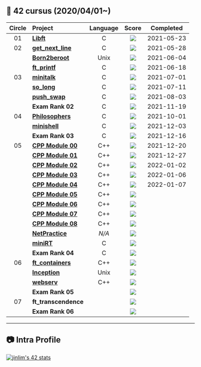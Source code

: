 ## :notebook_with_decorative_cover: 42 cursus (2020/04/01~)

| Circle | Project                                                                                        | Language |                                  Score                                  | Completed  |
| :----: | :--------------------------------------------------------------------------------------------- | :------: | :---------------------------------------------------------------------: | :--------: |
|   01   | [**Libft**](https://github.com/IsaaacLim/42cursus_01_Libft)                                    |    C     |       ![](https://badge42.herokuapp.com/api/project/jinlim/Libft)       | 2021-05-23 |
|   02   | [**get_next_line**](https://github.com/IsaaacLim/42cursus_02_get_next_line)                    |    C     |   ![](https://badge42.herokuapp.com/api/project/jinlim/get_next_line)   | 2021-05-28 |
|        | [**Born2beroot**](https://github.com/IsaaacLim/42cursus_02_Born2beroot)                        |   Unix   |    ![](https://badge42.herokuapp.com/api/project/jinlim/Born2beroot)    | 2021-06-04 |
|        | [**ft_printf**](https://github.com/IsaaacLim/42cursus_02_ft_printf)                            |    C     |     ![](https://badge42.herokuapp.com/api/project/jinlim/ft_printf)     | 2021-06-18 |
|   03   | [**minitalk**](https://github.com/IsaaacLim/42cursus_03_minitalk)                              |    C     |     ![](https://badge42.herokuapp.com/api/project/jinlim/minitalk)      | 2021-07-01 |
|        | [**so_long**](#)                                                                               |    C     |      ![](https://badge42.herokuapp.com/api/project/jinlim/so_long)      | 2021-07-11 |
|        | [**push_swap**](https://github.com/IsaaacLim/42cursus_03_push_swap)                            |    C     |     ![](https://badge42.herokuapp.com/api/project/jinlim/push_swap)     | 2021-08-03 |
|        | **Exam Rank 02**                                                                               |    C     | ![](https://badge42.herokuapp.com/api/project/jinlim/Exam%20Rank%2002)  | 2021-11-19 |
|   04   | [**Philosophers**](https://github.com/IsaaacLim/42cursus_04_Philosophers)                      |    C     |   ![](https://badge42.herokuapp.com/api/project/jinlim/Philosophers)    | 2021-10-01 |
|        | [**minishell**](https://github.com/IsaaacLim/42cursus_04_minishell)                            |    C     |     ![](https://badge42.herokuapp.com/api/project/jinlim/minishell)     | 2021-12-03 |
|        | **Exam Rank 03**                                                                               |    C     | ![](https://badge42.herokuapp.com/api/project/jinlim/Exam%20Rank%2003)  | 2021-12-16 |
|   05   | [**CPP Module 00**](https://github.com/IsaaacLim/42cursus_05_CPP_Modules/tree/main/Modules/00) |   C++    | ![](https://badge42.herokuapp.com/api/project/jinlim/CPP%20Module%2000) | 2021-12-20 |
|        | [**CPP Module 01**](https://github.com/IsaaacLim/42cursus_05_CPP_Modules/tree/main/Modules/01) |   C++    | ![](https://badge42.herokuapp.com/api/project/jinlim/CPP%20Module%2001) | 2021-12-27 |
|        | [**CPP Module 02**](https://github.com/IsaaacLim/42cursus_05_CPP_Modules/tree/main/Modules/02) |   C++    | ![](https://badge42.herokuapp.com/api/project/jinlim/CPP%20Module%2002) | 2022-01-02 |
|        | [**CPP Module 03**](https://github.com/IsaaacLim/42cursus_05_CPP_Modules/tree/main/Modules/03) |   C++    | ![](https://badge42.herokuapp.com/api/project/jinlim/CPP%20Module%2003) | 2022-01-06 |
|        | [**CPP Module 04**](https://github.com/IsaaacLim/42cursus_05_CPP_Modules/tree/main/Modules/04) |   C++    | ![](https://badge42.herokuapp.com/api/project/jinlim/CPP%20Module%2004) | 2022-01-07 |
|        | [**CPP Module 05**](https://github.com/IsaaacLim/42cursus_05_CPP_Modules/tree/main/Modules/05) |   C++    | ![](https://badge42.herokuapp.com/api/project/jinlim/CPP%20Module%2005) |            |
|        | [**CPP Module 06**](https://github.com/IsaaacLim/42cursus_05_CPP_Modules/tree/main/Modules/06) |   C++    | ![](https://badge42.herokuapp.com/api/project/jinlim/CPP%20Module%2006) |            |
|        | [**CPP Module 07**](https://github.com/IsaaacLim/42cursus_05_CPP_Modules/tree/main/Modules/07) |   C++    | ![](https://badge42.herokuapp.com/api/project/jinlim/CPP%20Module%2007) |            |
|        | [**CPP Module 08**](https://github.com/IsaaacLim/42cursus_05_CPP_Modules/tree/main/Modules/08) |   C++    | ![](https://badge42.herokuapp.com/api/project/jinlim/CPP%20Module%2008) |            |
|        | [**NetPractice**](https://github.com/IsaaacLim/42cursus_05_NetPractice)                        |  _N/A_   |    ![](https://badge42.herokuapp.com/api/project/jinlim/NetPractice)    |            |
|        | [**miniRT**](https://github.com/IsaaacLim/42cursus_05_miniRT)                                  |    C     |      ![](https://badge42.herokuapp.com/api/project/jinlim/miniRT)       |            |
|        | **Exam Rank 04**                                                                               |    C     | ![](https://badge42.herokuapp.com/api/project/jinlim/Exam%20Rank%2004)  |            |
|   06   | [**ft_containers**](https://github.com/IsaaacLim/42cursus_06_ft_containers)                                                                         |   C++    |   ![](https://badge42.herokuapp.com/api/project/jinlim/ft_containers)   |            |
|        | [**Inception**](#)                                                                             |   Unix   |     ![](https://badge42.herokuapp.com/api/project/jinlim/Inception)     |            |
|        | [**webserv**](#)                                                                               |   C++    |      ![](https://badge42.herokuapp.com/api/project/jinlim/webserv)      |            |
|        | **Exam Rank 05**                                                                               |          | ![](https://badge42.herokuapp.com/api/project/jinlim/Exam%20Rank%2005)  |            |
|   07   | **ft_transcendence**                                                                           |          | ![](https://badge42.herokuapp.com/api/project/jinlim/ft_transcendence)  |            |
|        | **Exam Rank 06**                                                                               |          | ![](https://badge42.herokuapp.com/api/project/jinlim/Exam%20Rank%2006)  |            |

---

## :camera: Intra Profile

[![jinlim's 42 stats](https://badge42.herokuapp.com/api/stats/jinlim?privacyName=true)](https://profile.intra.42.fr/users/jinlim)

<!---
Source: https://github.com/jwon42/42cursus
--->
